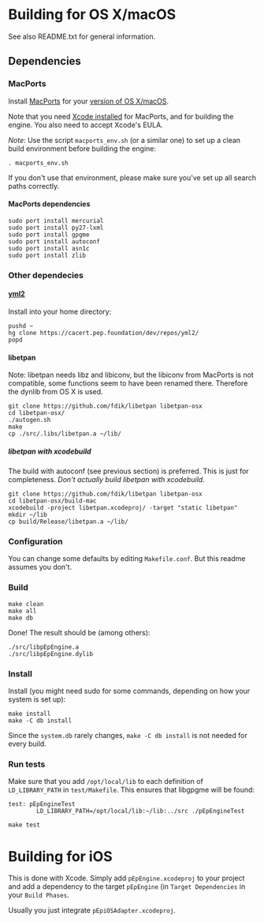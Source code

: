 # Building for OS X/macOS

See also README.txt for general information.

## Dependencies

### MacPorts

Install [MacPorts](https://www.macports.org/) for your
[version of OS X/macOS](https://www.macports.org/install.php).

Note that you need [Xcode installed](https://www.macports.org/install.php)
for MacPorts, and for building the engine. You also need to accept Xcode's EULA.

*Note*: Use the script `macports_env.sh` (or a similar one) to set up a clean build environment
before building the engine:

```
. macports_env.sh
```

If you don't use that environment, please make sure you've set up all search paths correctly.

#### MacPorts dependencies

```
sudo port install mercurial
sudo port install py27-lxml
sudo port install gpgme
sudo port install autoconf
sudo port install asn1c
sudo port install zlib
```

### Other dependecies

#### [yml2](https://fdik.org/yml/toolchain)

Install into your home directory:

```
pushd ~
hg clone https://cacert.pep.foundation/dev/repos/yml2/
popd
```

#### libetpan

Note: libetpan needs libz and libiconv, but the libiconv from MacPorts is not compatible, some
functions seem to have been renamed there. Therefore the dynlib from OS X is used.

```
git clone https://github.com/fdik/libetpan libetpan-osx
cd libetpan-osx/
./autogen.sh
make
cp ./src/.libs/libetpan.a ~/lib/
```

##### libetpan with xcodebuild

The build with autoconf (see previous section) is preferred. This is just for completeness.
*Don't actually build libetpan with xcodebuild.*

```
git clone https://github.com/fdik/libetpan libetpan-osx
cd libetpan-osx/build-mac
xcodebuild -project libetpan.xcodeproj/ -target "static libetpan"
mkdir ~/lib
cp build/Release/libetpan.a ~/lib/
```

### Configuration

You can change some defaults by editing `Makefile.conf`. But this readme assumes you don't.

### Build

```
make clean
make all
make db
```

Done! The result should be (among others):

```
./src/libpEpEngine.a
./src/libpEpEngine.dylib
```

### Install

Install (you might need sudo for some commands, depending on how your system is set up):

```
make install
make -C db install
```

Since the `system.db` rarely changes, `make -C db install` is not needed for every build.

### Run tests

Make sure that you add `/opt/local/lib` to each definition of `LD_LIBRARY_PATH`
in `test/Makefile`. This ensures that libgpgme will be found:

```
test: pEpEngineTest
        LD_LIBRARY_PATH=/opt/local/lib:~/lib:../src ./pEpEngineTest
```

```
make test
```

# Building for iOS

This is done with Xcode. Simply add `pEpEngine.xcodeproj` to
your project and add a dependency to the target `pEpEngine`
(in `Target Dependencies` in your `Build Phases`.

Usually you just integrate `pEpiOSAdapter.xcodeproj`.

